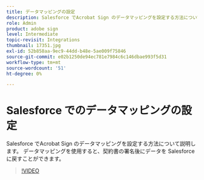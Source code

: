 ```yaml
---
title: データマッピングの設定
description: Salesforce でAcrobat Sign のデータマッピングを設定する方法について説明します。
role: Admin
product: adobe sign
level: Intermediate
topic-revisit: Integrations
thumbnail: 17351.jpg
exl-id: 52b858aa-9ec9-44dd-b48e-5ae009f75846
source-git-commit: e02b1250de94ec781e7984c6c146dbae993f5d31
workflow-type: tm+mt
source-wordcount: '51'
ht-degree: 0%

---
```


# Salesforce でのデータマッピングの設定

Salesforce でAcrobat Sign のデータマッピングを設定する方法について説明します。 データマッピングを使用すると、契約書の署名後にデータを Salesforce に戻すことができます。

>[!VIDEO](https://video.tv.adobe.com/v/17351?hidetitle=true)
